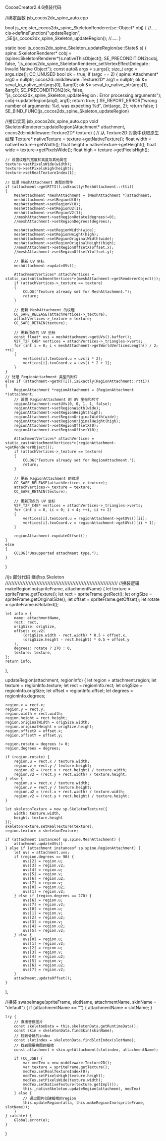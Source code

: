 CocosCreator2.4.6换装代码

//绑定函数 jsb_cocos2dx_spine_auto.cpp 

bool js_register_cocos2dx_spine_SkeletonRenderer(se::Object* obj)
{
    //.....
    cls->defineFunction("updateRegion", _SE(js_cocos2dx_spine_Skeleton_updateRegion));
    //.....
}

static bool js_cocos2dx_spine_Skeleton_updateRegion(se::State& s)
{
	spine::SkeletonRenderer* cobj = (spine::SkeletonRenderer*)s.nativeThisObject();
	SE_PRECONDITION2(cobj, false, "js_cocos2dx_spine_SkeletonRenderer_setVertexEffectDelegate : Invalid Native Object");
	const auto& args = s.args();
	size_t argc = args.size();
	CC_UNUSED bool ok = true;
	if (argc == 2) {
		spine::Attachment* arg0 = nullptr;
		cocos2d::middleware::Texture2D* arg1 = nullptr;
		ok &= seval_to_native_ptr(args[0], &arg0);
		ok &= seval_to_native_ptr(args[1], &arg1);
		SE_PRECONDITION2(ok, false, "js_cocos2dx_spine_Skeleton_updateRegion : Error processing arguments");
		cobj->updateRegion(arg0, arg1);
		return true;
	}
	SE_REPORT_ERROR("wrong number of arguments: %d, was expecting %d", (int)argc, 2);
	return false;
}
SE_BIND_FUNC(js_cocos2dx_spine_Skeleton_updateRegion)

//接口实现 jsb_cocos2dx_spine_auto.cpp
void SkeletonRenderer::updateRegion(Attachment* attachment, cocos2d::middleware::Texture2D* texture)
{
	// 从 Texture2D 对象中获取原生纹理
	Texture* nativeTexture = texture->getNativeTexture();
	float width = nativeTexture->getWidth();
	float height = nativeTexture->getHeight();
	float wide = texture->getPixelsWide();
	float high = texture->getPixelsHigh();

	// 设置纹理的宽度和高度及其他属性
	texture->setPixelsWide(width);
	texture->setPixelsHigh(height);
	texture->setRealTextureIndex(1);

	// 处理 MeshAttachment 类型的附件
	if (attachment->getRTTI().isExactly(MeshAttachment::rtti))
	{
		MeshAttachment *meshAttachment = (MeshAttachment *)attachment;
		meshAttachment->setRegionU(0);
		meshAttachment->setRegionV(0);
		meshAttachment->setRegionU2(1);
		meshAttachment->setRegionV2(1);
		//meshAttachment->setRegionRotate(degrees!=0);
		//meshAttachment->setRegionDegrees(degrees);

		meshAttachment->setRegionWidth(wide);
		meshAttachment->setRegionHeight(high);
		meshAttachment->setRegionOriginalWidth(wide);
		meshAttachment->setRegionOriginalHeight(high);
		//meshAttachment->setRegionOffsetX(offset.x);
		//meshAttachment->setRegionOffsetY(offset.y);

		// 更新 UV 坐标
		meshAttachment->updateUVs();
		
		AttachmentVertices* attachVertices = static_cast<AttachmentVertices*>(meshAttachment->getRendererObject());
		if (attachVertices->_texture == texture)
		{
			CCLOG("Texture already set for MeshAttachment.");
			return;
		}

		// 更新 MeshAttachment 的纹理
		CC_SAFE_RELEASE(attachVertices->_texture);
		attachVertices->_texture = texture;
		CC_SAFE_RETAIN(texture);

		// 更新顶点的 UV 坐标
		const float* uvs = meshAttachment->getUVs().buffer();
		V2F_T2F_C4B* vertices = attachVertices->_triangles->verts;
		for (int i = 0; i < meshAttachment->getWorldVerticesLength() / 2; ++i)
		{
			vertices[i].texCoord.u = uvs[i * 2];
			vertices[i].texCoord.v = uvs[i * 2 + 1];
		}
	}
	// 处理 RegionAttachment 类型的附件
	else if (attachment->getRTTI().isExactly(RegionAttachment::rtti))
	{
		RegionAttachment *regionAttachment = (RegionAttachment *)attachment;
		// 设置 RegionAttachment 的 UV 坐标和尺寸
		regionAttachment->setUVs(0, 0, 1, 1, false);
		regionAttachment->setRegionWidth(wide);
		regionAttachment->setRegionHeight(high);
		regionAttachment->setRegionOriginalWidth(wide);
		regionAttachment->setRegionOriginalHeight(high);
		regionAttachment->setRegionOffsetX(0);
		regionAttachment->setRegionOffsetY(0);

		AttachmentVertices* attachVertices = static_cast<AttachmentVertices*>(regionAttachment->getRendererObject());
		if (attachVertices->_texture == texture)
		{
			CCLOG("Texture already set for RegionAttachment.");
			return;
		}

		// 更新 RegionAttachment 的纹理
		CC_SAFE_RELEASE(attachVertices->_texture);
		attachVertices->_texture = texture;
		CC_SAFE_RETAIN(texture);

		// 更新顶点的 UV 坐标
		V2F_T2F_C4B* vertices = attachVertices->_triangles->verts;
		for (int i = 0, ii = 0; i < 4; ++i, ii += 2)
		{
			vertices[i].texCoord.u = regionAttachment->getUVs()[ii];
			vertices[i].texCoord.v = regionAttachment->getUVs()[ii + 1];
		}

		regionAttachment->updateOffset();
	}
	else
	{
		CCLOG("Unsupported attachment type.");
	}
}


//js 部分代码 继承sp.Skeleton
////////////////////////////////////////////////////////////////////////
//换装逻辑
makeRegionIno(spriteFrame, attachmentName) {
    let texture = spriteFrame.getTexture();
    let rect = spriteFrame.getRect();
    let origSize = spriteFrame.getOriginalSize();
    let offset = spriteFrame.getOffset();
    let rotate = spriteFrame.isRotated();

    let info = {
        name: attachmentName,
        rect: rect,
        origSize: origSize,
        offset: cc.v2(
            (origSize.width - rect.width) * 0.5 + offset.x,
            (origSize.height - rect.height) * 0.5 + offset.y
        ),
        degrees: rotate ? 270 : 0,
        texture: texture,
    };
    return info;
},

updateRegion(attachment, regionInfo) {
    let region = attachment.region;
    let texture = regionInfo.texture;
    let rect = regionInfo.rect;
    let origSize = regionInfo.origSize;
    let offset = regionInfo.offset;
    let degrees = regionInfo.degrees;

    region.x = rect.x;
    region.y = rect.y;
    region.width = rect.width;
    region.height = rect.height;
    region.originalWidth = origSize.width;
    region.originalHeight = origSize.height;
    region.offsetX = offset.x;
    region.offsetY = offset.y;

    region.rotate = degrees != 0;
    region.degrees = degrees;

    if (region.rotate) {
        region.u = rect.x / texture.width;
        region.v = rect.y / texture.height;
        region.u2 = (rect.x + rect.height) / texture.width;
        region.v2 = (rect.y + rect.width) / texture.height;
    } else {
        region.u = rect.x / texture.width;
        region.v = rect.y / texture.height;
        region.u2 = (rect.x + rect.width) / texture.width;
        region.v2 = (rect.y + rect.height) / texture.height;
    }

    let skeletonTexture = new sp.SkeletonTexture({
        width: texture.width,
        height: texture.height
    });
    skeletonTexture.setRealTexture(texture);
    region.texture = skeletonTexture;

    if (attachment instanceof sp.spine.MeshAttachment) {
        attachment.updateUVs()
    } else if (attachment instanceof sp.spine.RegionAttachment) {
        let uvs = attachment.uvs;
        if (region.degrees == 90) {
            uvs[2] = region.u;
            uvs[3] = region.v2;
            uvs[4] = region.u;
            uvs[5] = region.v;
            uvs[6] = region.u2;
            uvs[7] = region.v;
            uvs[0] = region.u2;
            uvs[1] = region.v2;
        } else if (region.degrees == 270) {
            uvs[6] = region.u;
            uvs[7] = region.v2;
            uvs[0] = region.u;
            uvs[1] = region.v;
            uvs[2] = region.u2;
            uvs[3] = region.v;
            uvs[4] = region.u2;
            uvs[5] = region.v2;
        } else {
            uvs[0] = region.u;
            uvs[1] = region.v2;
            uvs[2] = region.u;
            uvs[3] = region.v;
            uvs[4] = region.u2;
            uvs[5] = region.v;
            uvs[6] = region.u2;
            uvs[7] = region.v2;
        }
        attachment.updateOffset();
    }
},

//换装
swapeImage(spriteFrame, slotName, attachmentName, skinName = "default") {
    if (attachmentName == "") {
        attachmentName = slotName;
    }

    try {
        // 直接替换图片
        const skeletonData = this.skeletonData.getRuntimeData();
        const skin = skeletonData.findSkin(skinName);
        // 找到骨骼的index
        const slotindex = skeletonData.findSlotIndex(slotName);
        // 找到需要换图的插槽
        const attachment = skin.getAttachment(slotindex, attachmentName);

        if (CC_JSB) {
            var medTex = new middleware.Texture2D();
            var texture = spriteFrame.getTexture();
            medTex.setRealTextureIndex(0);
            medTex.setPixelsHigh(texture.height);
            medTex.setPixelsWide(texture.width);
            medTex.setNativeTexture(texture.getImpl());
            this._nativeSkeleton.updateRegion(attachment, medTex)
        } else {
            // 通过图片创建插槽的region
            this.updateRegion(atta, this.makeRegionIno(spriteFrame, slotName));
        }
    } catch(e) {
        Global.error(e);
    }
}
